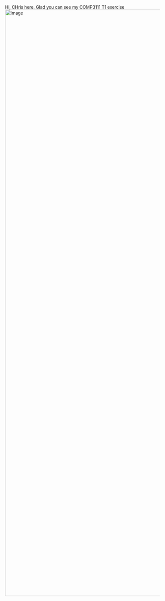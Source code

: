 Hi, CHris here. Glad you can see my COMP3111 T1 exercise
<img width="3183" height="1903" alt="image" src="https://github.com/user-attachments/assets/40e156d4-fe31-4411-bf54-7132249e030c" />
